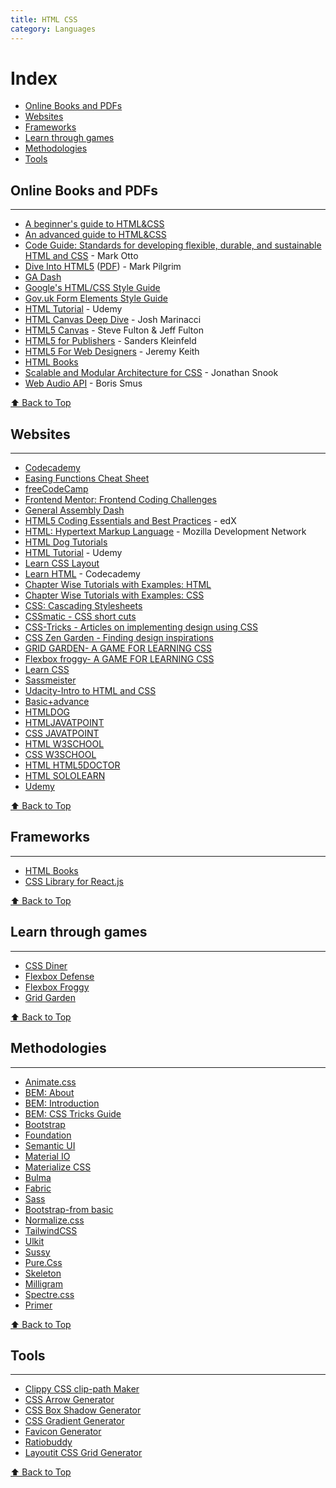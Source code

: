 ```yaml
---
title: HTML CSS
category: Languages
---
```


# Index

- [Online Books and PDFs](#online-books-and-pdfs)
- [Websites](#websites)
- [Frameworks](#frameworks)
- [Learn through games](#learn-through-games)
- [Methodologies](#methodologies)
- [Tools](#tools)

## Online Books and PDFs

---

- [A beginner's guide to HTML&CSS](http://learn.shayhowe.com/html-css/)
- [An advanced guide to HTML&CSS](http://learn.shayhowe.com/advanced-html-css/)
- [Code Guide: Standards for developing flexible, durable, and sustainable HTML and CSS](http://mdo.github.io/code-guide/) - Mark Otto
- [Dive Into HTML5](http://diveintohtml5.info/) ([PDF](http://mislav.uniqpath.com/2011/10/dive-into-html5/)) - Mark Pilgrim
- [GA Dash](http://dash.generalassemb.ly)
- [Google's HTML/CSS Style Guide](http://google-styleguide.googlecode.com/svn/trunk/htmlcssguide.xml)
- [Gov.uk Form Elements Style Guide](http://govuk-elements.herokuapp.com/form-elements/)
- [HTML Tutorial](https://blog.udemy.com/learn-html-learn-the-foundations-of-html/) - Udemy
- [HTML Canvas Deep Dive](http://joshondesign.com/p/books/canvasdeepdive/toc.html) - Josh Marinacci
- [HTML5 Canvas](http://chimera.labs.oreilly.com/books/1234000001654/index.html) - Steve Fulton & Jeff Fulton
- [HTML5 for Publishers](http://chimera.labs.oreilly.com/books/1234000000770/index.html) - Sanders Kleinfeld
- [HTML5 For Web Designers](http://html5forwebdesigners.com/) - Jeremy Keith
- [HTML Books](http://www.it-ebooks.info/tag/html/)
- [Scalable and Modular Architecture for CSS](http://smacss.com) - Jonathan Snook
- [Web Audio API](http://chimera.labs.oreilly.com/books/1234000001552) - Boris Smus

[⬆ Back to Top](#Index)

## Websites

---

- [Codecademy](https://www.codecademy.com/learn/web)
- [Easing Functions Cheat Sheet](https://easings.net)
- [freeCodeCamp](http://www.freecodecamp.org)
- [Frontend Mentor: Frontend Coding Challenges](https://www.frontendmentor.io)
- [General Assembly Dash](http://dash.generalassemb.ly)
- [HTML5 Coding Essentials and Best Practices](https://courses.edx.org/courses/course-v1:W3Cx+HTML5.1x+1T2017/course/) - edX
- [HTML: Hypertext Markup Language](https://developer.mozilla.org/en-US/docs/Web/HTML) - Mozilla Development Network
- [HTML Dog Tutorials](http://www.htmldog.com/)
- [HTML Tutorial](https://blog.udemy.com/learn-html-learn-the-foundations-of-html/) - Udemy
- [Learn CSS Layout](http://learnlayout.com/)
- [Learn HTML](https://www.codecademy.com/learn/learn-html) - Codecademy
- [Chapter Wise Tutorials with Examples: HTML](https://www.w3schools.com/html/)
- [Chapter Wise Tutorials with Examples: CSS](https://www.w3schools.com/css/default.asp)
- [CSS: Cascading Stylesheets](https://developer.mozilla.org/en-US/docs/Web/CSS)
- [CSSmatic - CSS short cuts](http://www.cssmatic.com/)
- [CSS-Tricks - Articles on implementing design using CSS](https://css-tricks.com/)
- [CSS Zen Garden - Finding design inspirations](http://www.csszengarden.com/)
- [GRID GARDEN- A GAME FOR LEARNING CSS](http://cssgridgarden.com/)
- [Flexbox froggy- A GAME FOR LEARNING CSS](http://flexboxfroggy.com/)
- [Learn CSS](https://www.codecademy.com/learn/learn-css)
- [Sassmeister](https://www.sassmeister.com/)
- [Udacity-Intro to HTML and CSS](https://in.udacity.com/course/intro-to-html-and-css--ud304)
- [Basic+advance](https://learn.shayhowe.com/)
- [HTMLDOG](http://www.htmldog.com/)
- [HTMLJAVATPOINT](https://www.javatpoint.com/html-tutorial)
- [CSS JAVATPOINT](https://www.javatpoint.com/css-tutorial)
- [HTML W3SCHOOL](https://www.w3schools.com/html/default.asp)
- [CSS W3SCHOOL](https://www.w3schools.com/cssref/default.asp)
- [HTML HTML5DOCTOR](http://www.html5doctor.com/)
- [HTML SOLOLEARN](https://www.sololearn.com/home)
- [Udemy](https://www.udemy.com/)

[⬆ Back to Top](#Index)

## Frameworks

---

- [HTML Books](http://www.it-ebooks.info/tag/html/)
- [CSS Library for React.js](https://mui.com/)

[⬆ Back to Top](#Index)

## Learn through games

---

- [CSS Diner](https://flukeout.github.io)
- [Flexbox Defense](http://www.flexboxdefense.com/)
- [Flexbox Froggy](http://flexboxfroggy.com/)
- [Grid Garden](http://cssgridgarden.com/)

[⬆ Back to Top](#Index)

## Methodologies

---

- [Animate.css](https://animate.style)
- [BEM: About](https://en.bem.info/methodology/)
- [BEM: Introduction](http://getbem.com/introduction/)
- [BEM: CSS Tricks Guide](https://css-tricks.com/bem-101)
- [Bootstrap](http://getbootstrap.com/)
- [Foundation](https://foundation.zurb.com/)
- [Semantic UI](https://semantic-ui.com/)
- [Material IO](https://material.io/)
- [Materialize CSS](http://materializecss.com/)
- [Bulma](http://bulma.io/)
- [Fabric](https://developer.microsoft.com/en-us/fabric)
- [Sass](http://sass-lang.com/)
- [Bootstrap-from basic](https://www.w3schools.com/bootstrap/default.asp)
- [Normalize.css](https://necolas.github.io/normalize.css/)
- [TailwindCSS](https://tailwindcss.com/docs/)
- [Ulkit](https://getuikit.com/docs/introduction/)
- [Sussy](https://www.oddbird.net/susy/)
- [Pure.Css](https://purecss.io/)
- [Skeleton](http://getskeleton.com/)
- [Milligram](https://milligram.io/)
- [Spectre.css](https://picturepan2.github.io/spectre/)
- [Primer](https://primer.style/)

[⬆ Back to Top](#Index)

## Tools

---

- [Clippy CSS clip-path Maker](https://bennettfeely.com/clippy/)
- [CSS Arrow Generator](http://www.cssarrowplease.com/)
- [CSS Box Shadow Generator](https://www.cssmatic.com/box-shadow)
- [CSS Gradient Generator](http://www.colorzilla.com/gradient-editor/)
- [Favicon Generator](http://www.favicon.cc/?)
- [Ratiobuddy](https://ratiobuddy.com/)
- [Layoutit CSS Grid Generator](https://grid.layoutit.com/)

[⬆ Back to Top](#Index)
